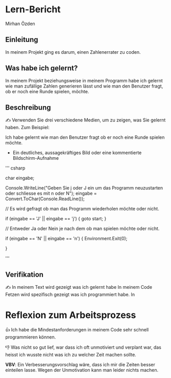 # Lern-Bericht
Mirhan Özden

## Einleitung

In meinem Projekt ging es darum, einen Zahlenerrater zu coden.

## Was habe ich gelernt?

In meinem Projekt beziehungsweise in meinem Programm habe ich gelernt wie man zufällige Zahlen generieren lässt und wie man den Benutzer fragt, ob er noch eine Runde spielen, möchte.

## Beschreibung

✍️ Verwenden Sie drei verschiedene Medien, um zu zeigen, was Sie gelernt haben. Zum Beispiel:

Ich habe gelernt wie man den Benutzer fragt ob er noch eine Runde spielen möchte.


* Ein deutliches, aussagekräftiges Bild oder eine kommentierte Bildschirm-Aufnahme


''' csharp

char eingabe;

Console.WriteLine("Geben Sie j oder J ein um das Programm neuzustarten oder schliesse es mit n oder N");
eingabe = Convert.ToChar(Console.ReadLine());

// Es wird gefragt ob man das Programm wiederholen möchte oder nicht. 
  
if (eingabe == 'J' || eingabe == 'j')
{
    goto start;
}

// Entweder Ja oder Nein je nach dem ob man spielen möchte oder nicht.

if (eingabe == 'N' || eingabe == 'n')
{
    Environment.Exit(0);

}


'''
## Verifikation

✍️ In meinem Text wird gezeigt was ich gelernt habe
    In meinem Code Fetzen wird spezifisch gezeigt was ich programmiert habe.
    In       

# Reflexion zum Arbeitsprozess

👍 Ich habe die Mindestanforderungen in meinem Code sehr schnell programmieren können.

👎 Was nicht so gut lief, war dass ich oft unmotiviert und verplant war, das heisst ich wusste nicht was ich zu welcher Zeit machen sollte.

**VBV**: Ein Verbesserungsvorschlag wäre, dass ich mir die Zeiten besser einteilen lasse. Wegen der Unmotivation kann man leider nichts machen.
